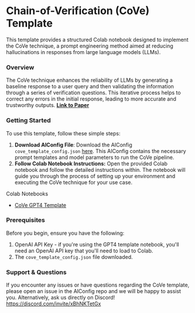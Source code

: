 # Chain-of-Verification (CoVe) Template

This template provides a structured Colab notebook designed to implement the CoVe technique, a prompt engineering method aimed at reducing hallucinations in responses from large language models (LLMs).

### Overview

The CoVe technique enhances the reliability of LLMs by generating a baseline response to a user query and then validating the information through a series of verification questions. This iterative process helps to correct any errors in the initial response, leading to more accurate and trustworthy outputs. **[ Link to Paper](https://arxiv.org/pdf/2309.11495.pdf)**

### Getting Started

To use this template, follow these simple steps:

1. **Download AIConfig File**: Download the AIConfig `cove_template_config.json` [here](https://github.com/lastmile-ai/aiconfig/blob/main/cookbooks/Chain-of-Verification/cove_template_config.json). This AIConfig contains the necessary prompt templates and model parameters to run the CoVe pipeline.
2. **Follow Colab Notebook Instructions:** Open the provided Colab notebook and follow the detailed instructions within. The notebook will guide you through the process of setting up your environment and executing the CoVe technique for your use case.

Colab Notebooks

- [CoVe GPT4 Template](https://colab.research.google.com/drive/1h_Cneit5S2wI4nVPKI8AWGzTadFHwDk3#scrollTo=k3tsITZhVFp-)

### Prerequisites

Before you begin, ensure you have the following:

1. OpenAI API Key - if you're using the GPT4 template notebook, you'll need an OpenAI API key that you'll need to load to Colab.
2. The `cove_template_config.json` file downloaded.

### Support & Questions

If you encounter any issues or have questions regarding the CoVe template, please open an issue in the AIConfig repo and we will be happy to assist you. Alternatively, ask us directly on Discord! https://discord.com/invite/xBhNKTetGx

